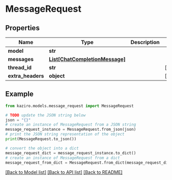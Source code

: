 # MessageRequest

## Properties

| Name              | Type                                                        | Description | Notes      |
| ----------------- | ----------------------------------------------------------- | ----------- | ---------- |
| **model**         | **str**                                                     |             |
| **messages**      | [**List[ChatCompletionMessage]**](ChatCompletionMessage.md) |             |
| **thread_id**     | **str**                                                     |             | [optional] |
| **extra_headers** | **object**                                                  |             | [optional] |

## Example

```python
from kaziro.models.message_request import MessageRequest

# TODO update the JSON string below
json = "{}"
# create an instance of MessageRequest from a JSON string
message_request_instance = MessageRequest.from_json(json)
# print the JSON string representation of the object
print(MessageRequest.to_json())

# convert the object into a dict
message_request_dict = message_request_instance.to_dict()
# create an instance of MessageRequest from a dict
message_request_from_dict = MessageRequest.from_dict(message_request_dict)
```

[[Back to Model list]](../README.md#documentation-for-models) [[Back to API list]](../README.md#documentation-for-api-endpoints) [[Back to README]](../README.md)
